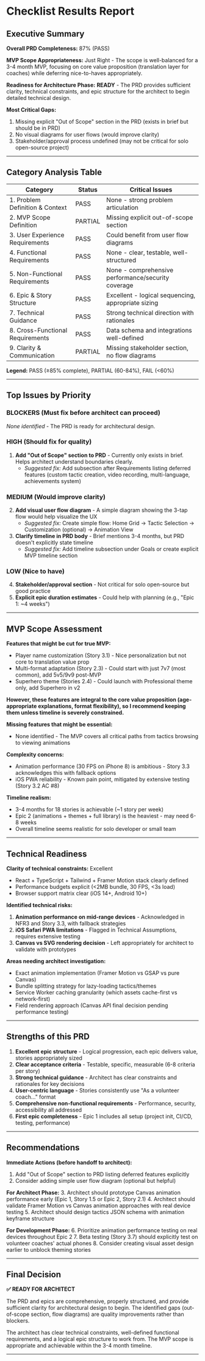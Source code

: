 # Checklist Results Report

## Executive Summary

**Overall PRD Completeness:** 87% (PASS)

**MVP Scope Appropriateness:** Just Right - The scope is well-balanced for a 3-4 month MVP, focusing on core value proposition (translation layer for coaches) while deferring nice-to-haves appropriately.

**Readiness for Architecture Phase:** **READY** - The PRD provides sufficient clarity, technical constraints, and epic structure for the architect to begin detailed technical design.

**Most Critical Gaps:**
1. Missing explicit "Out of Scope" section in the PRD (exists in brief but should be in PRD)
2. No visual diagrams for user flows (would improve clarity)
3. Stakeholder/approval process undefined (may not be critical for solo open-source project)

---

## Category Analysis Table

| Category                         | Status  | Critical Issues                                    |
| -------------------------------- | ------- | -------------------------------------------------- |
| 1. Problem Definition & Context  | PASS    | None - strong problem articulation                 |
| 2. MVP Scope Definition          | PARTIAL | Missing explicit out-of-scope section              |
| 3. User Experience Requirements  | PASS    | Could benefit from user flow diagrams              |
| 4. Functional Requirements       | PASS    | None - clear, testable, well-structured            |
| 5. Non-Functional Requirements   | PASS    | None - comprehensive performance/security coverage |
| 6. Epic & Story Structure        | PASS    | Excellent - logical sequencing, appropriate sizing |
| 7. Technical Guidance            | PASS    | Strong technical direction with rationales         |
| 8. Cross-Functional Requirements | PASS    | Data schema and integrations well-defined          |
| 9. Clarity & Communication       | PARTIAL | Missing stakeholder section, no flow diagrams      |

**Legend:** PASS (≥85% complete), PARTIAL (60-84%), FAIL (<60%)

---

## Top Issues by Priority

### BLOCKERS (Must fix before architect can proceed)
*None identified* - The PRD is ready for architectural design.

### HIGH (Should fix for quality)
1. **Add "Out of Scope" section to PRD** - Currently only exists in brief. Helps architect understand boundaries clearly.
   - *Suggested fix:* Add subsection after Requirements listing deferred features (custom tactic creation, video recording, multi-language, achievements system)

### MEDIUM (Would improve clarity)
2. **Add visual user flow diagram** - A simple diagram showing the 3-tap flow would help visualize the UX
   - *Suggested fix:* Create simple flow: Home Grid → Tactic Selection → Customization (optional) → Animation View
3. **Clarify timeline in PRD body** - Brief mentions 3-4 months, but PRD doesn't explicitly state timeline
   - *Suggested fix:* Add timeline subsection under Goals or create explicit MVP timeline section

### LOW (Nice to have)
4. **Stakeholder/approval section** - Not critical for solo open-source but good practice
5. **Explicit epic duration estimates** - Could help with planning (e.g., "Epic 1: ~4 weeks")

---

## MVP Scope Assessment

**Features that might be cut for true MVP:**
- Player name customization (Story 3.1) - Nice personalization but not core to translation value prop
- Multi-format adaptation (Story 2.3) - Could start with just 7v7 (most common), add 5v5/9v9 post-MVP
- Superhero theme (Stories 2.4) - Could launch with Professional theme only, add Superhero in v2

**However, these features are integral to the core value proposition (age-appropriate explanations, format flexibility), so I recommend keeping them unless timeline is severely constrained.**

**Missing features that might be essential:**
- None identified - The MVP covers all critical paths from tactics browsing to viewing animations

**Complexity concerns:**
- Animation performance (30 FPS on iPhone 8) is ambitious - Story 3.3 acknowledges this with fallback options
- iOS PWA reliability - Known pain point, mitigated by extensive testing (Story 3.2 AC #8)

**Timeline realism:**
- 3-4 months for 18 stories is achievable (~1 story per week)
- Epic 2 (animations + themes + full library) is the heaviest - may need 6-8 weeks
- Overall timeline seems realistic for solo developer or small team

---

## Technical Readiness

**Clarity of technical constraints:** Excellent
- React + TypeScript + Tailwind + Framer Motion stack clearly defined
- Performance budgets explicit (<2MB bundle, 30 FPS, <3s load)
- Browser support matrix clear (iOS 14+, Android 10+)

**Identified technical risks:**
1. **Animation performance on mid-range devices** - Acknowledged in NFR3 and Story 3.3, with fallback strategies
2. **iOS Safari PWA limitations** - Flagged in Technical Assumptions, requires extensive testing
3. **Canvas vs SVG rendering decision** - Left appropriately for architect to validate with prototypes

**Areas needing architect investigation:**
- Exact animation implementation (Framer Motion vs GSAP vs pure Canvas)
- Bundle splitting strategy for lazy-loading tactics/themes
- Service Worker caching granularity (which assets cache-first vs network-first)
- Field rendering approach (Canvas API final decision pending performance testing)

---

## Strengths of this PRD

1. **Excellent epic structure** - Logical progression, each epic delivers value, stories appropriately sized
2. **Clear acceptance criteria** - Testable, specific, measurable (6-8 criteria per story)
3. **Strong technical guidance** - Architect has clear constraints and rationales for key decisions
4. **User-centric language** - Stories consistently use "As a volunteer coach..." format
5. **Comprehensive non-functional requirements** - Performance, security, accessibility all addressed
6. **First epic completeness** - Epic 1 includes all setup (project init, CI/CD, testing, performance)

---

## Recommendations

**Immediate Actions (before handoff to architect):**
1. Add "Out of Scope" section to PRD listing deferred features explicitly
2. Consider adding simple user flow diagram (optional but helpful)

**For Architect Phase:**
3. Architect should prototype Canvas animation performance early (Epic 1, Story 1.5 or Epic 2, Story 2.1)
4. Architect should validate Framer Motion vs Canvas animation approaches with real device testing
5. Architect should design tactics JSON schema with animation keyframe structure

**For Development Phase:**
6. Prioritize animation performance testing on real devices throughout Epic 2
7. Beta testing (Story 3.7) should explicitly test on volunteer coaches' actual phones
8. Consider creating visual asset design earlier to unblock theming stories

---

## Final Decision

**✅ READY FOR ARCHITECT**

The PRD and epics are comprehensive, properly structured, and provide sufficient clarity for architectural design to begin. The identified gaps (out-of-scope section, flow diagrams) are quality improvements rather than blockers.

The architect has clear technical constraints, well-defined functional requirements, and a logical epic structure to work from. The MVP scope is appropriate and achievable within the 3-4 month timeline.

---
